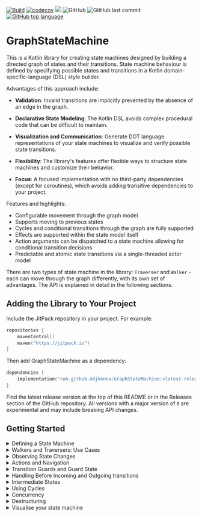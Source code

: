 [![Build](https://github.com/mdjkenna/GraphStateMachine/actions/workflows/buildAndTest.yml/badge.svg)](https://github.com/mdjkenna/GraphStateMachine/actions/workflows/buildAndTest.yml)
[![codecov](https://codecov.io/gh/mdjkenna/GraphStateMachine/branch/master/graph/badge.svg)](https://codecov.io/gh/mdjkenna/GraphStateMachine)
[![](https://jitpack.io/v/mdjkenna/GraphStateMachine.svg)](https://jitpack.io/#mdjkenna/GraphStateMachine)
![GitHub](https://img.shields.io/github/license/mdjkenna/GraphStateMachine)
![GitHub last commit](https://img.shields.io/github/last-commit/mdjkenna/GraphStateMachine)
[![GitHub top language](https://img.shields.io/github/languages/top/mdjkenna/GraphStateMachine.svg)](https://github.com/mdjkenna/GraphStateMachine)

# GraphStateMachine

This is a Kotlin library for creating state machines designed by building a directed graph of states and their transitions.
State machine behaviour is defined by specifying possible states and transitions in a Kotlin domain-specific-language (DSL) style builder.

Advantages of this approach include:

- **Validation**: Invalid transitions are implicitly prevented by the absence of an edge in the graph.

- **Declarative State Modeling**: The Kotlin DSL avoids complex procedural code that can be difficult to maintain.

- **Visualization and Communication**: Generate DOT language representations of your state machines to visualize and verify possible state transitions.

- **Flexibility**: The library's features offer flexible ways to structure state machines and customize their behavior.

- **Focus**: A focused implementation with no third-party dependencies (except for coroutines), which avoids adding transitive dependencies to your project.

Features and highlights:
- Configurable movement through the graph model
- Supports moving to previous states
- Cycles and conditional transitions through the graph are fully supported
- Effects are supported within the state model itself
- Action arguments can be dispatched to a state machine allowing for conditional transition decisions
- Predictable and atomic state transitions via a single-threaded actor model

There are two types of state machine in the library: `Traverser` and `Walker` - each can move through the graph differently, with its own set of advantages.
The API is explained in detail in the following sections.

## Adding the Library to Your Project

Include the JitPack repository in your project. For example:

```kotlin 
repositories {
    mavenCentral()
    maven("https://jitpack.io")
}
```

Then add GraphStateMachine as a dependency:

```kotlin
dependencies {
    implementation("com.github.mdjkenna:GraphStateMachine:<latest-release>")
}
```

Find the latest release version at the top of this README or in the Releases section of the GitHub repository.
All versions with a major version of `0` are experimental and may include breaking API changes.

## Getting Started

<details>
<summary>Defining a State Machine</summary>

The following 8 vertex directed acyclic graph can be represented easily in the graph builder DSL:

<!--suppress CheckImageSize -->
<img src="8VertexDAG.png" alt="Example Image" width="200"/>

_The above graph image was made using a dot language representation of the 8 vertex DAG in the example below and inputting this into GraphViz. 
Further customisation is available for these diagrams - discussed more in the last section._ 

GraphStateMachine provides a DSL for defining vertices (states) and edges (transitions) of your state machine graph. 
Vertices must implement the `IVertex<I>` interface, and edges define the allowed transitions between states.
Edges are traversed in the order they're added unless specified otherwise with an `order` parameter.

The following example creates a `Traverser` using the 8 vertex DAG in the image above using the graph builder DSL:

```kotlin
// Vertex must implement IVertex. A data class is a good choice.
data class Vertex(override val id: String) : IVertex<String>

fun main() {
    val one = Vertex("1")
    val two = Vertex("2")
    val three = Vertex("3")
    val four = Vertex("4")
    val five = Vertex("5")
    val six = Vertex("6")
    val seven = Vertex("7")
    val eight = Vertex("8")

    val traverser = buildTraverser<Vertex, String, ITransitionGuardState, Nothing> {
        buildGraph(one) {

            addVertex(one) {
                addEdge {
                    setTo(two)
                }

                addEdge {
                    setTo(three)
                }
            }

            addVertex(two) {
                addEdge {
                    setTo(four)
                }
            }

            addVertex(three) {
                addEdge {
                    setTo(five)
                }

                addEdge {
                    setTo(six)
                }
            }

            addVertex(four) {
                addEdge {
                    setTo(eight)
                }
            }

            addVertex(five) {
                addEdge {
                    setTo(seven)
                }
            }

            addVertex(six) {
                addEdge {
                    setTo(seven)
                }
            }

            addVertex(seven) {
                addEdge {
                    setTo(eight)
                }
            }

            addVertex(eight)
        }
    }
}
```

In this example, edges are traversed using DFS, with neighbouring edges explored in the order they are added to a vertex. 
For vertex "one", the edge to "two" will be tried first, followed by the edge to "three". 
You can also explicitly set the traversal order using the `order` parameter in `addEdge`.
Note that several `buildTraverser` overloads exist for different use cases (with/without guard state, with/without action arguments); the simplest form is shown here.

#### Implementations of IVertex

Vertices added to the graph must implement the `IVertex<I>` interface.
The vertex id must be unique within the graph. Adding duplicate ids when building the graph results in an error.

Any valid `IVertex<I>` implementation can be used as a graph vertex.
The `id` field is of type `I`.
The library provides predefined simple vertex implementations for convenience.
You can also use custom vertex implementations with user-defined types for `I`.

#### Adding outgoing edges

Add edges to the graph as directed outgoing edges _from_ a vertex.
Once the graph is built, edges have a fixed traversal order to ensure predictable and consistent edge visitation.

You can define an edge to a vertex before that vertex has been formally added to the graph builder. This allows for flexibility in ordering your definitions. However, all vertices must be added to the graph by the time the builder function completes to avoid an error.

</details>

<details>
<summary>Walkers and Traversers: Use Cases</summary>

The library provides two types of graph state machine: `Traverser` and `Walker`. 
The most efficient and practical choice between a `Traverser` or `Walker` depends on the use case.

##### Traversers
Traversers implement standard depth-first search (DFS) which naturally includes backtracking,
meaning they backtrack through ancestor vertices to find unvisited paths.
When a traverser reaches a vertex with no valid outgoing edges, it will backtrack to find alternative paths.
They also support moving to previous states.

You can access the history of visited states on Traversers using the `tracePath()` method:

```kotlin
val path = traverser.tracePath()
```

This returns a list of vertices representing the traversal path, ordered from start to current.

###### Considerations if using a traverser

Traversers maintain a history (breadcrumbs) to support their backtracking and bidirectional abilities.
As a result, their memory usage is not constant and increases with the traversal depth.
This is only significant in specific scenarios.   
Note that moving to previous vertices does the opposite - removing breadcrumbs from the current traversal path.
If traversing forward constantly in a long-running loop for example the increased 
memory usage could become a consideration. 

###### Use cases for Traversers

Traversers are naturally suited to scenarios where DFS traversal through a state model is desired i.e. backtracking.
For example: An application wizard or workflow, navigation through screens, or a finite custom protocol for handling data validation.
The `tracePath()` method mentioned above is particularly useful for processing wizard or workflow results.

##### Walkers
Walkers transition through the first available, unblocked edge.
When a walker reaches a vertex with no valid outgoing edges it simply stops as it doesn't retain breadcrumbs to support backtracking.
Walkers are ideal for more long-running or intense processes as their memory usage remains constant regardless of how far they walk.

###### Use cases for Walkers

Walkers can be a more straightforward choice if backtracking or moving to previous states is not required.
Additionally, they might be a preference if you would prefer designing graphs for walkers due to the extremely straightforward nature of their movement.  
They are suited to scenarios where many or effectively infinite transitions can occur, such as looping around a cycle indefinitely.
For example: Indefinitely running automatic tasks on the cloud / server, forward navigation through screens using cycles for back movement, ongoing tasks

| Feature       | Traversers                                       | Walkers                               |
|---------------|--------------------------------------------------|---------------------------------------|
| Direction     | Bidirectional (Next/Previous)                    | Forward-only (Next)                   |
| History       | Maintains full path history for DFS backtracking | No history                            |
| Memory Usage  | Increases with path length over time             | Constant                              |
| Cycle Support | Optional (must be enabled)                       | Always supported                      |
| Use Cases     | Wizards, finite workflows, undo operations       | Long-running or high throughput tasks |

The memory usage difference between `Walkers` and `Traversers` is negligible in most scenarios. It only becomes a consideration for very long-running processes or those with extremely high throughput.

#### Traversers: Resetting Edge Traversal Progression

**Note this is only applicable to traversers:**

Each time a traverser arrives at a vertex, it re-evaluates outgoing edges from the beginning of their defined order. 
It does not resume from where it left off on a previous visit. 

There are two scenarios where a vertex that has already been the current state can become the current state again:
1. When the state machine revisits a vertex as part of forward traversal (a cycle)
2. When arriving at a vertex from a `Previous` action (in traversers only)

This means that cycles in the graph are potentially infinite loops by default (which is described in more detail in a section below),
requiring transition guards to break out of cycles when needed.

</details>

<details>
<summary>Observing State Changes</summary>

For both walkers and traversers, the current state is published through a `StateFlow`.
This can then be used as part of the Kotlin coroutines API, such as being collected.

```kotlin
val traverser = buildTraverser<Vertex, String> {
    // graph implementation
}

scope.launch {
  traverser.current.collect { traversalState ->
        // consume state ...
    }
}
```

</details>

<details>
<summary>Actions and Navigation</summary>

#### Basic Actions
You induce state transitions in both traversers and walkers by dispatching actions to them.
Traversers accept actions to move `Next`, `Previous`, or `Reset`.
Walkers accept `Next` and `Reset` actions, but not `Previous` actions, as they do not retain a history of visited states.

```kotlin
// Asynchronous dispatch without waiting (fire and forget)
traverser.launchDispatch(GraphStateMachineAction.Next)
traverser.launchDispatch(GraphStateMachineAction.Previous)
traverser.launchDispatch(GraphStateMachineAction.Reset)

// Suspend until the action is received (but don't wait for completion)
scope.launch {
    traverser.dispatch(GraphStateMachineAction.Next)
    traverser.dispatch(GraphStateMachineAction.Previous)
    traverser.dispatch(GraphStateMachineAction.Reset)
}

// Dispatch and await the new state
scope.launch {
    val result = traverser.dispatchAndAwaitResult(GraphStateMachineAction.Next)
    // Now you can use the new state
}
```

#### Actions with Arguments

`Next` actions can also have arguments. 
Arguments passed with a `Next` action are included in the resulting state publication, making them available for state processing. 
They can also be used for conditional edge transitions or `onBeforeVisit` handlers (explained in the respective sections below).

```kotlin
data class NavigationArgs(val targetId: String, val options: Map<String, Any> = emptyMap())

// Using launchDispatch (fire and forget)
traverser.launchDispatch(GraphStateMachineAction.NextArgs(NavigationArgs("destination-screen")))

// Or using dispatchAndAwaitResult to get the result
scope.launch {
    val result = traverser.dispatchAndAwaitResult(
        GraphStateMachineAction.NextArgs(NavigationArgs("destination-screen"))
    )
    // Now you can use the result
}
```
</details>

<details>
<summary>Transition Guards and Guard State</summary>

Transition guards can block transitions across edges based on your own conditions. 
They dynamically constrain state transitions to a subset of those defined in the graph.

```kotlin
addEdge {
    setTo(exampleVertex)
    setEdgeTransitionGuard {
        !guardState.isExampleTransitionBlocked 
    }
}
```

Returning `false` in the transition guard function blocks the state transition.
Transition guard functions have a `TransitionGuardScope` receiver, which provides data to the implementer,
such as `guardState` shown above. 

Transition guards can also access arguments passed with actions:

```kotlin
setEdgeTransitionGuard {
    args != null && args.targetId == "details-screen"
}
```

This guard only allows traversal if the action arguments specify a particular target ID.
As suspend functions, transition guards can also perform asynchronous operations:

```kotlin
setEdgeTransitionGuard {
    val isAllowed = checkPermissions()
    isAllowed
}
```

#### Guard State

The guard state is a user-defined implementation of the `ITransitionGuardState` interface.
There is a single instance per graph, which can be passed as a parameter into one of the builder functions.
It can also be omitted, in which case no `ITransitionGuardState` type parameter is needed.

```kotlin
class GuardState(
    var isSomeTransitionBlocked: Boolean = false
) : ITransitionGuardState

val traverser = buildTraverser<StringVertex, String, GuardState>(GuardState()) {
    buildGraph(startVertex) {
        addVertex(startVertex) {
            addEdge {
                setTo(nextVertex)
                setEdgeTransitionGuard {
                    !guardState.isSomeTransitionBlocked
                }
            }
        }
    }
}
```

The guard state is passed to the builder function and made available to all transition guards.
The `ITransitionGuardState` instance is made available to `TransitionGuardScope` functions via their `TransitionGuardScope` receiver.

This shared state can be used to:
- Store information that affects multiple transitions
- Implement complex transition logic that depends on the history of transitions
- Share data between different parts of the state machine

</details>

<details>
<summary>Handling Before Incoming and Outgoing transitions</summary>

GraphStateMachine provides `BeforeVisitHandler` and `OutgoingTransitionHandler` to execute custom logic at specific points during state transitions.

#### BeforeVisitHandler - Before Arriving

`BeforeVisitHandler` executes logic immediately before a vertex is visited and published as the current state. 
It is useful for setup operations or validating preconditions before the new state is officially reached.

```kotlin
addVertex(loadingState) {
    onBeforeVisit {
        // Access the vertex about to be visited
        println("About to visit: ${vertex.id}")

        // Access any arguments passed with the action
        args?.let { arguments ->
            println("Action arguments: $arguments")
        }

        // Progress through current state without publishing it - See Intermediate states
        autoAdvance()
    }

    addEdge {
        setTo(nextState)
    }
}
```

The `BeforeVisitHandler` receives a `BeforeVisitScope` which provides access to:
- The vertex that is about to be visited
- The shared guard state for the entire state machine
- Any arguments passed with the current action

The `BeforeVisitHandler` can call `autoAdvance()`, which signals the state machine to automatically advance to the next state without publishing the current vertex as the state, allowing for automatic progression through certain vertices.

#### OutgoingTransitionHandler - Before Leaving

`OutgoingTransitionHandler` executes logic before any outgoing transitions from the current vertex are explored. 
It allows you to prevent transitions altogether, making it ideal for conditional navigation.

```kotlin
addVertex(conditionalState) {
    onOutgoingTransition {
        // Access the current vertex
        println("Considering transitions from: ${vertex.id}")

        // Access arguments and guard state
        if (args?.shouldStayInCurrentState == true) {
            // Prevent any transitions from occurring
            noTransition()
        }

        // Perform any logic before transitions are considered
        updateTransitionMetrics()
    }

    addEdge {
        setTo(nextState)
    }
}
```

The `OutgoingTransitionHandler` receives an `OutgoingTransitionScope` which provides access to:
- The current vertex from which transitions are being considered
- The shared guard state for the entire state machine  
- Any arguments passed with the current action

The `OutgoingTransitionHandler` can call `noTransition()`, which prevents the state machine from exploring any outgoing edges and keeps the current vertex as the state. 
This is particularly useful for implementing conditional logic that determines whether state transitions should occur based on runtime conditions.

Both handlers are suspend functions, allowing them to perform asynchronous operations as needed. 
They integrate seamlessly with the state machine's single-threaded actor model, ensuring predictable and atomic execution.

</details>

<details>
<summary>Intermediate States</summary>

Intermediate states are "in-between" states that are not published or observed. 
They are automatically advanced through without being published as the current state.
Their main purpose is to represent side effects however they are not limited to this.

State machine libraries often contain constructs called "effects" to represent side effects which do not change the main state. 
Intermediate states are equivalent to "effects", however they are treated as a special type of state within the graph model itself.

This approach integrates effects and operations directly into the state machine's architecture in a more traditional sense, where all "operations" and "processes" including effects converge onto the state machines main state.
They are positioned within the landscape of possible states, giving them a specific context in which they can run.

- **Effects as State**: Represent effect operations as explicit states that can only occur within specific contexts
- **Control Flow Clarity**: Make the flow of your application visible in the graph structure itself
- **Perform Operations with Guarantees**: Clearly guarantee particular tasks will only be executed in certain scenarios and easily visualise what those scenarios are

The core benefit of this approach is that the *entire* behavior of your system is explicitly defined and visualized in the graph. There are no 'hidden' operations occurring between states. This leads to:
-   **Enhanced Testability**: You can test the control flow logic of your state machine without executing the actual side effects. For instance, you can verify that a specific action correctly leads to the `PerformNetworkRequest` intermediate state without making a real network call.
-   **Improved Visibility**: When side effects are vertices in the graph, the complete flow of your application is self-documenting. This makes it easier for new developers to understand the system and for anyone to debug issues, as the graph visualization tells the whole story.
-   **Simplified Maintainability**: As your application's logic evolves, modifying the flow becomes a matter of rewiring the graph. Adding, removing, or reordering operations is more straightforward than refactoring complex imperative code blocks that might handle side effects outside of the state machine.

#### How Intermediate States Work

When a vertex is marked as an intermediate state:

1. Just before a vertex `V1` is visited, its `onBeforeVisit` handler is executed, and the `autoAdvance` function is invoked within the `BeforeVisitScope`
2. If using a traverser - the vertex is recorded in the traced path but never published as the current state
3. The state machine immediately advances to the next state and `V1` was never published, making it an intermediate state

Note when processing previous actions the intermediate states are skipped over.

#### Creating Intermediate States

To mark a vertex as an intermediate state, call `autoAdvance()` within its `onBeforeVisit` handler:

```kotlin
addVertex(loadingState) {
    onBeforeVisit {
        showLoading()
        withContext(Dispatchers.IO) {
            diskOperation()
        }
        hideLoading()

        autoAdvance()
    }

    addEdge {
        setTo(dataLoadedState)
    }
}
```

`onBeforeVisit` is called just before a vertex will be arrived at after a successful transition, but before that vertex is published as the current state.
In this example, the loading state is marked as intermediate by calling `autoAdvance()` - advancing to the next state before publishing `loadingState`. 
As a result `loadingState` is never perceived by observers, it will immediately advance to the data loaded state once the operation completes.

Intermediate states solve common problems in a more traditional state machine oriented fashion:

- **Effect Usage For Screen State**: As in the above example, perform generic side effects or other UI updates
- **Multistep Operations and Custom Protocols**: Create chains of operations that execute in sequence without exposing intermediate steps, potentially having complex conditional paths.

</details>

<details>
<summary>Using Cycles</summary>

The graph can contain any number of cycles and these are supported.
When using a `Walker` cycles are always followed.
When using a `Traverser` cycles are ignored by default but can be traversed by setting the traversal type to: `EdgeTraversalType.DFSCyclic` in the traverser builder. 

There are two points to consider when designing a `Traverser` on a graph with cycles:

- **Edge Index Reset**: When the traverser arrives at a vertex, it resets that vertex's edge index to zero.
  Even if the `Traverser` previously left that vertex via edge 0, or edge 1 - ∞, it will attempt to traverse edge 0 again upon revisiting the vertex.

- **Infinite Loops**: As a result of the above point - cycles can create infinite loops. 
  To avoid infinite loops through cycles, the user must coordinate cycle behavior using transition guards to break cycles as needed. 
  This offers full control without the library getting in the way of required behaviour, allowing state machines to loop through cycles as often as needed.

Here's a simple example of using a transition guard to limit the number of times a cycle is taken:

```kotlin
class GuardState(
    var cycleCount: Int = 0
) : ITransitionGuardState {
    override fun onReset() {
        cycleCount = 0
    }
}

buildTraverser<StringVertex, String, GuardState>(GuardState()) {
    setTraversalType(EdgeTraversalType.DFSCyclic)
    buildGraph(stateOne) {
        addVertex(stateOne) {
            addEdge {
                setTo(stateOne)
                setEdgeTransitionGuard {
                    if (guardState.cycleCount < 3) {
                        guardState.cycleCount++
                        true
                    } else {
                        false
                    }
                }
            }
        }
    }
}
```

In this example, the vertex has an edge pointing back to itself, creating a cycle. 
The transition guard allows the cycle to be taken up to 3 times before blocking further traversal, demonstrating how to control infinite loops in cyclic graphs.

</details>

<details>
<summary>Concurrency</summary>

Both `Traversers` and `Walkers` use an actor model, processing actions sequentially on a single-threaded event loop.

#### Single-Threaded Execution

The graph state machine operates on a coroutine scope with a single-threaded dispatcher.
All user-defined handlers (transition guards, onBeforeVisit handlers) are suspend functions which are invoked on this same thread, providing several benefits.
You can freely read and write to data confined within the state machine without worrying about visibility or synchronization issues.

A coroutine scope is generated as a default parameter when building a `Traverser` or `Walker`, but a user provided one can be included.
It is the implementer's responsibility to ensure a coroutine scope they provide is single-threaded.

GraphStateMachine processes one action at a time in a sequential manner. When actions are dispatched to the state machine:
The state machine processes actions atomically, completing each one before starting the next.

For example, if multiple components dispatch actions simultaneously:

```kotlin
// These actions will be processed one after another and will not 'interleave' between yields or suspension points
traverser.dispatch(GraphStateMachineAction.Next)
traverser.dispatch(GraphStateMachineAction.NextArgs(someArgs))
traverser.dispatch(GraphStateMachineAction.Previous)
```

This gives us consistent state transitions, avoids race conditions, and encourages simplicity and performance.

#### StateFlow for State Updates

The current state is published through a `StateFlow`

```kotlin
scope.launch {
  traverser.current.collect { traversalState ->
        updateUI(traversalState.vertex)
    }
}
```

#### GraphStateMachineScopeFactory

The `GraphStateMachineScopeFactory` provides a factory method to create a new `CoroutineScope` with the appropriate single-threaded dispatcher:

```kotlin
val scope = GraphStateMachineScopeFactory.newScope()
```

Each `Traverser` or `Walker` instance must have its own separate scope, 
but the underlying dispatcher can be shared across multiple instances, allowing them to operate on the same thread if needed, such as an application main thread. 

The factory provides a convenient default configuration with a single-threaded dispatcher. 
Note all the default scopes created using this factory share the same underlying single-threaded dispatcher.

</details>

<details>
<summary>Destructuring</summary>

Both traversers and walkers support Kotlin's destructuring syntax, 
allowing you to separate the state reading and action dispatching capabilities.

```kotlin
// Destructuring a traverser
val (traverserState, traverserDispatcher) = traverser

// Destructuring a walker
val (walkerState, walkerDispatcher) = walker
```

The above enables controlled access and can be conducive to separation of concerns:
- `TraverserState`/`WalkerState` provides read-only access to the current state via `current` StateFlow
- `TraverserDispatcher`/`WalkerDispatcher` provides methods to dispatch actions that modify state

</details>

<details>
<summary>Visualise your state machine</summary>

The `DotGenerator` class can generate DOT language representations of your state machines. DOT is a text-based graph description language that can be visualized with various tools.

The 8-vertex DAG shown at the top of this README was created using this feature.

#### Basic Usage

```kotlin
// Assumes 'graph' is a built graph from the builder
// and 'Vertex' is the class from the 'Getting Started' section.
val dotGenerator = DotGenerator<Vertex, String, ITransitionGuardState, Any>()
val dotContent = dotGenerator.generateDot(graph, "MyStateMachine")
```

#### Customization

You can customize the appearance of your graph with configuration options and decorations:

```kotlin
val dotGenerator = DotGenerator<Vertex, String, ITransitionGuardState, Any>(
    DotConfig(
        rankDir = "LR",  // Left to right layout
        showEdgeIndices = true
    )
)
    .decorateVertex("start", VertexDecoration(
        description = "Start State",
        fillColor = "green"
    ))
    .decorateEdge("start", "processing", EdgeDecoration(
        description = "Begin Processing",
        color = "blue"
    ))
```

The `DotConfig` class provides options to control graph layout, while decoration classes allow styling of vertices, edges, and transition guards. 
For advanced customization, refer to DOT language documentation.

#### Visualization

Once generated, you can visualize your state machine using:
- Graphviz (used for the example at the top of this README)
- Online DOT viewers
- IDE plugins
- Python or Kotlin notebooks with appropriate libraries
- Terminal tools

This visualization helps in understanding, documenting, communicating and debugging your state machines by providing a clear representation of your application's state flow.

</details>
